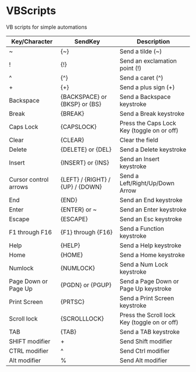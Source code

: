 # VBScripts
VB scripts for simple automations

|Key/Character | SendKey | Description |
|----|----|----|
|~ | {~} | Send a tilde (~) | 
|! | {!} | Send an exclamation point (!) | 
|^ | {^} | Send a caret (^) | 
|+ | {+} | Send a plus sign (+) | 
|Backspace | {BACKSPACE} or {BKSP} or {BS} | Send a Backspace keystroke | 
|Break | {BREAK} | Send a Break keystroke | 
|Caps Lock | {CAPSLOCK} | Press the Caps Lock Key (toggle on or off) | 
|Clear | {CLEAR} | Clear the field | 
|Delete | {DELETE} or {DEL} | Send a Delete keystroke | 
|Insert | {INSERT} or {INS} | Send an Insert keystroke | 
|Cursor control arrows | {LEFT} / {RIGHT} / {UP} / {DOWN} | Send a Left/Right/Up/Down Arrow | 
|End | {END} | Send an End keystroke | 
|Enter | {ENTER} or ~ | Send an Enter keystroke | 
|Escape | {ESCAPE} | Send an Esc keystroke | 
|F1 through F16 | {F1} through {F16} | Send a Function keystroke | 
|Help | {HELP} | Send a Help keystroke | 
|Home | {HOME} | Send a Home keystroke | 
|Numlock | {NUMLOCK} | Send a Num Lock keystroke | 
|Page Down or Page Up | {PGDN} or {PGUP} | Send a Page Down or Page Up keystroke | 
|Print Screen | {PRTSC} | Send a Print Screen keystroke | 
|Scroll lock | {SCROLLLOCK} | Press the Scroll lock Key (toggle on or off) | 
|TAB | {TAB} | Send a TAB keystroke | 
|SHIFT modifier | + | Send Shift modifier | 
|CTRL modifier | ^ | Send Ctrl modifier | 
|Alt modifier | % | Send Alt modifier
